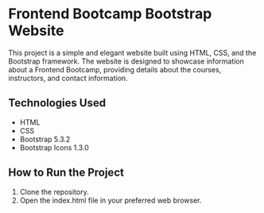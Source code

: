 # Frontend Bootcamp Bootstrap Website

This project is a simple and elegant website built using HTML, CSS, and the Bootstrap framework. The website is designed to showcase information about a Frontend Bootcamp, providing details about the courses, instructors, and contact information.

## Technologies Used

- HTML
- CSS
- Bootstrap 5.3.2
- Bootstrap Icons 1.3.0

## How to Run the Project

1. Clone the repository.
2. Open the index.html file in your preferred web browser.
